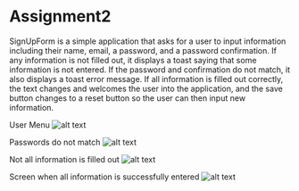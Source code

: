 # Assignment2

SignUpForm is a simple application that asks for a user to input information including their name, email, a password, and a password confirmation. 
If any information is not filled out, it displays a toast saying that some information is not entered. 
If the password and confirmation do not match, it also displays a toast error message. 
If all information is filled out correctly, the text changes and welcomes the user into the application, and the save button changes to a reset button so 
the user can then input new information. 


User Menu
![alt text](https://github.com/jacobgronikowski/Assignment2/blob/master/Screenshots/Screenshot_1600920341.png)

Passwords do not match
![alt text](https://github.com/jacobgronikowski/Assignment2/blob/master/Screenshots/Screenshot_1600920364.png)

Not all information is filled out
![alt text](https://github.com/jacobgronikowski/Assignment2/blob/master/Screenshots/Screenshot_1600920397.png)

Screen when all information is successfully entered
![alt text](https://github.com/jacobgronikowski/Assignment2/blob/master/Screenshots/Screenshot_1600920574.png)

